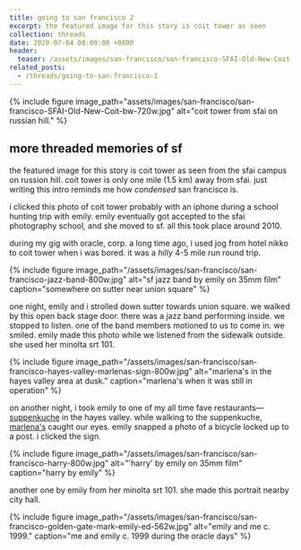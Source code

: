 ```yaml
---
title: going to san francisco 2
excerpt: the featured image for this story is coit tower as seen
collection: threads
date: 2020-07-04 08:00:00 +0800
header:
  teaser: /assets/images/san-francisco/san-francisco-SFAI-Old-New-Coit-bw-300w.jpg
related_posts:
  - /threads/going-to-san-francisco-1
---
```


{% include figure image_path="assets/images/san-francisco/san-francisco-SFAI-Old-New-Coit-bw-720w.jpg" alt="coit tower from sfai on russian hill." %}

## more threaded memories of sf

the featured image for this story is coit tower as seen from the sfai campus on russion hill. coit tower is only one mile (1.5 km) away from sfai. just writing this intro reminds me how _condensed_ san francisco is.

i clicked this photo of coit tower probably with an iphone during a school hunting trip with emily. emily eventually got accepted to the sfai photography school, and she moved to sf. all this took place around 2010.

during my gig with oracle, corp. a long time ago, i used jog from hotel nikko to coit tower when i was bored. it was a _hilly_ 4-5 mile run round trip.

{% include figure image_path="/assets/images/san-francisco/san-francisco-jazz-band-800w.jpg" alt="sf jazz band by emily on 35mm film" caption="somewhere on sutter near union square" %}

one night, emily and i strolled down sutter towards union square. we walked by this open back stage door. there was a jazz band performing inside. we stopped to listen. one of the band members motioned to us to come in. we smiled. emily made this photo while we listened from the sidewalk outside. she used her minolta srt 101. 

{% include figure image_path="/assets/images/san-francisco/san-francisco-hayes-valley-marlenas-sign-800w.jpg" alt="marlena's in the hayes valley area at dusk." caption="marlena's when it was still in operation" %}

on another night, i took emily to one of my all time fave restaurants&mdash;[suppenkuche](https://www.suppenkuche.com/) in the hayes valley. while walking to the suppenkuche, [marlena's](https://www.kalw.org/post/marlenas-curtain-call-documentary-remembering-hayes-valley-gay-bar-and-community-hub#stream/0) caught our eyes. emily snapped a photo of a bicycle locked up to a post. i clicked the sign.

{% include figure image_path="/assets/images/san-francisco/san-francisco-harry-800w.jpg" alt="'harry' by emily on 35mm film" caption="harry by emily" %}

another one by emily from her minolta srt 101. she made this portrait nearby city hall.

{% include figure image_path="/assets/images/san-francisco/san-francisco-golden-gate-mark-emily-ed-562w.jpg" alt="emily and me c. 1999." caption="me and emily c. 1999 during the oracle days" %}
